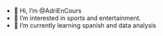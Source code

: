 - 👋 Hi, I’m @AdriEnCours
- 👀 I’m interested in sports and entertainment.
- 🌱 I’m currently learning spanish and data analysis

<!---
AdriEnCours/AdriEnCours is a ✨ special ✨ repository because its `README.md` (this file) appears on your GitHub profile.
You can click the Preview link to take a look at your changes.
--->
